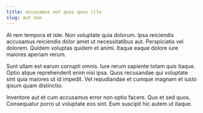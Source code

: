 ```yaml
---
title: accusamus aut quos quos illo
slug: aut non
---
```


At rem tempora et iste. Non voluptate quia dolorum. Ipsa reiciendis accusamus reiciendis dolor amet ut necessitatibus aut. Perspiciatis vel dolorem. Quidem voluptas quidem et animi. Itaque eaque dolore iure maiores aperiam rerum.

Sunt ullam est earum corrupti omnis. Iure rerum sapiente totam quis itaque. Optio atque reprehenderit enim nisi ipsa. Quos recusandae qui voluptate sint quia maiores ut id impedit. Vel repudiandae et cumque magnam et iusto ipsum quam distinctio.

Inventore aut et cum accusamus error non optio facere. Quo et sed quos. Consequatur porro ut voluptate eos sint. Eum suscipit hic autem ut itaque.
